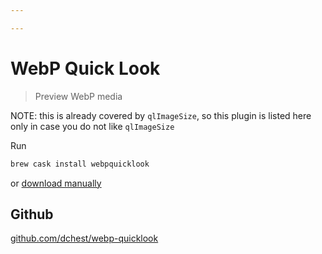 ```yaml
---

---
```


# WebP Quick Look

> Preview WebP media

NOTE: this is already covered by `qlImageSize`, so this plugin is listed here only in case you do not like `qlImageSize` 

Run 

```sh
brew cask install webpquicklook
```

 or [download manually](https://github.com/dchest/webp-quicklook/releases/latest)

## Github
[github.com/dchest/webp-quicklook](https://github.com/dchest/webp-quicklook)